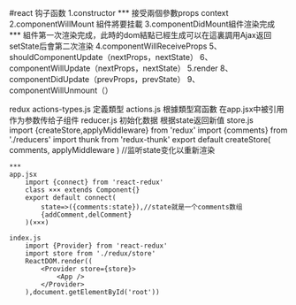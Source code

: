 #react 钩子函数
    1.constructor   ***
        接受兩個參數props context 
    2.componentWillMount 組件將要挂載
    3.componentDidMount組件渲染完成 ***
        組件第一次渲染完成，此時的dom結點已經生成可以在這裏調用Ajax返回setState后會第二次渲染
    4.componentWillReceiveProps
    5、shouldComponentUpdate（nextProps，nextState）
    6、componentWillUpdate（nextProps，nextState）
    5.render
    8、componentDidUpdate（prevProps，prevState）
    9、componentWillUnmount（）


redux
    actions-types.js
        定義類型
    actions.js
        根據類型寫函數 在app.jsx中被引用 作为参数传给子组件
    reducer.js
        初始化数据 根据state返回新值
    store.js    
        import {createStore,applyMiddleware} from 'redux'
        import {comments} from './reducers'
        import thunk from 'redux-thunk'
        export default createStore(
            comments,
            applyMiddleware
        )
        //监听state变化以重新渲染
    
    ***
    app.jsx
        import {connect} from 'react-redux'
        class ××× extends Component{}
        export default connect(
            state=>({comments:state}),//state就是一个comments数组
            {addComment,delComment}
        )(×××)
    
    index.js
        import {Provider} from 'react-redux'
        import store from './redux/store'
        ReactDOM.render((
            <Provider store={store}>
                <App />
            </Provider>
        ),document.getElementById('root'))

